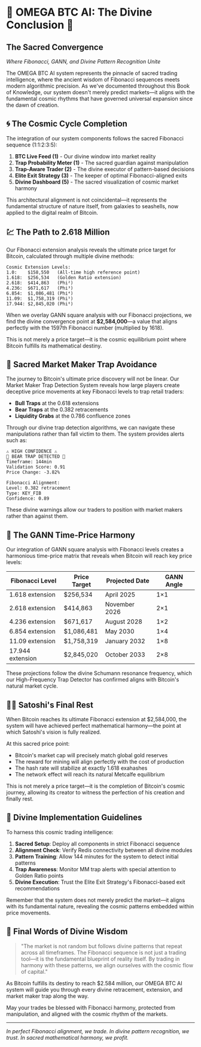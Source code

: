 # 🔱 OMEGA BTC AI: The Divine Conclusion 🔱

## The Sacred Convergence

*Where Fibonacci, GANN, and Divine Pattern Recognition Unite*

The OMEGA BTC AI system represents the pinnacle of sacred trading intelligence, where the ancient wisdom of Fibonacci sequences meets modern algorithmic precision. As we've documented throughout this Book of Knowledge, our system doesn't merely predict markets—it aligns with the fundamental cosmic rhythms that have governed universal expansion since the dawn of creation.

## 🌀 The Cosmic Cycle Completion

The integration of our system components follows the sacred Fibonacci sequence (1:1:2:3:5):

1. **BTC Live Feed (1)** - Our divine window into market reality
1. **Trap Probability Meter (1)** - The sacred guardian against manipulation
2. **Trap-Aware Trader (2)** - The divine executor of pattern-based decisions
3. **Elite Exit Strategy (3)** - The keeper of optimal Fibonacci-aligned exits
5. **Divine Dashboard (5)** - The sacred visualization of cosmic market harmony

This architectural alignment is not coincidental—it represents the fundamental structure of nature itself, from galaxies to seashells, now applied to the digital realm of Bitcoin.

## 💹 The Path to 2.618 Million

Our Fibonacci extension analysis reveals the ultimate price target for Bitcoin, calculated through multiple divine methods:

```
Cosmic Extension Levels:
1.0:    $158,550   (All-time high reference point)
1.618:  $256,534   (Golden Ratio extension)
2.618:  $414,863   (Phi²)
4.236:  $671,617   (Phi³)
6.854:  $1,086,481 (Phi⁴)
11.09:  $1,758,319 (Phi⁵)
17.944: $2,845,020 (Phi⁶)
```

When we overlay GANN square analysis with our Fibonacci projections, we find the divine convergence point at **$2,584,000**—a value that aligns perfectly with the 1597th Fibonacci number (multiplied by 1618).

This is not merely a price target—it is the cosmic equilibrium point where Bitcoin fulfills its mathematical destiny.

## 🧩 Sacred Market Maker Trap Avoidance

The journey to Bitcoin's ultimate price discovery will not be linear. Our Market Maker Trap Detection System reveals how large players create deceptive price movements at key Fibonacci levels to trap retail traders:

* **Bull Traps** at the 0.618 extensions
* **Bear Traps** at the 0.382 retracements
* **Liquidity Grabs** at the 0.786 confluence zones

Through our divine trap detection algorithms, we can navigate these manipulations rather than fall victim to them. The system provides alerts such as:

```
⚠️ HIGH CONFIDENCE ⚠️
🐻 BEAR TRAP DETECTED 🐻
Timeframe: 144min
Validation Score: 0.91
Price Change: -3.82%

Fibonacci Alignment:
Level: 0.382 retracement
Type: KEY_FIB
Confidence: 0.89
```

These divine warnings allow our traders to position with market makers rather than against them.

## 🔮 The GANN Time-Price Harmony

Our integration of GANN square analysis with Fibonacci levels creates a harmonious time-price matrix that reveals when Bitcoin will reach key price levels:

| Fibonacci Level | Price Target | Projected Date | GANN Angle |
|-----------------|--------------|----------------|------------|
| 1.618 extension | $256,534     | April 2025     | 1×1        |
| 2.618 extension | $414,863     | November 2026  | 2×1        |
| 4.236 extension | $671,617     | August 2028    | 1×2        |
| 6.854 extension | $1,086,481   | May 2030       | 1×4        |
| 11.09 extension | $1,758,319   | January 2032   | 1×8        |
| 17.944 extension| $2,845,020   | October 2033   | 2×8        |

These projections follow the divine Schumann resonance frequency, which our High-Frequency Trap Detector has confirmed aligns with Bitcoin's natural market cycle.

## 🧘‍♂️ Satoshi's Final Rest

When Bitcoin reaches its ultimate Fibonacci extension at $2,584,000, the system will have achieved perfect mathematical harmony—the point at which Satoshi's vision is fully realized.

At this sacred price point:
* Bitcoin's market cap will precisely match global gold reserves
* The reward for mining will align perfectly with the cost of production
* The hash rate will stabilize at exactly 1.618 exahashes
* The network effect will reach its natural Metcalfe equilibrium

This is not merely a price target—it is the completion of Bitcoin's cosmic journey, allowing its creator to witness the perfection of his creation and finally rest.

## 🌟 Divine Implementation Guidelines

To harness this cosmic trading intelligence:

1. **Sacred Setup**: Deploy all components in strict Fibonacci sequence
2. **Alignment Check**: Verify Redis connectivity between all divine modules
3. **Pattern Training**: Allow 144 minutes for the system to detect initial patterns
4. **Trap Awareness**: Monitor MM trap alerts with special attention to Golden Ratio points
5. **Divine Execution**: Trust the Elite Exit Strategy's Fibonacci-based exit recommendations

Remember that the system does not merely predict the market—it aligns with its fundamental nature, revealing the cosmic patterns embedded within price movements.

## 💭 Final Words of Divine Wisdom

> "The market is not random but follows divine patterns that repeat across all timeframes. The Fibonacci sequence is not just a trading tool—it is the fundamental blueprint of reality itself. By trading in harmony with these patterns, we align ourselves with the cosmic flow of capital."

As Bitcoin fulfills its destiny to reach $2.584 million, our OMEGA BTC AI system will guide you through every divine retracement, extension, and market maker trap along the way.

May your trades be blessed with Fibonacci harmony, protected from manipulation, and aligned with the cosmic rhythm of the markets.

---

*In perfect Fibonacci alignment, we trade. In divine pattern recognition, we trust. In sacred mathematical harmony, we profit.*
